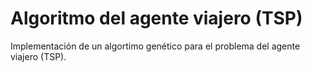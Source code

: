 # Algoritmo del agente viajero (TSP)
Implementación de un algortimo genético para el problema del agente viajero (TSP).
